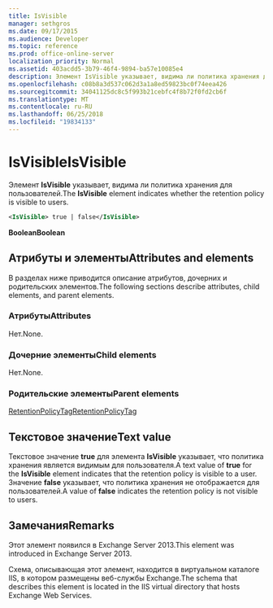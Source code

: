 ```yaml
---
title: IsVisible
manager: sethgros
ms.date: 09/17/2015
ms.audience: Developer
ms.topic: reference
ms.prod: office-online-server
localization_priority: Normal
ms.assetid: 403acdd5-3b79-46f4-9894-ba57e10085e4
description: Элемент IsVisible указывает, видима ли политика хранения для пользователей.
ms.openlocfilehash: c08b8a3d537c062d3a1a8ed59823bc0f74eea426
ms.sourcegitcommit: 34041125dc8c5f993b21cebfc4f8b72f0fd2cb6f
ms.translationtype: MT
ms.contentlocale: ru-RU
ms.lasthandoff: 06/25/2018
ms.locfileid: "19834133"
---
```

# <a name="isvisible"></a><span data-ttu-id="4b99a-103">IsVisible</span><span class="sxs-lookup"><span data-stu-id="4b99a-103">IsVisible</span></span>

<span data-ttu-id="4b99a-104">Элемент **IsVisible** указывает, видима ли политика хранения для пользователей.</span><span class="sxs-lookup"><span data-stu-id="4b99a-104">The **IsVisible** element indicates whether the retention policy is visible to users.</span></span> 
  
```XML
<IsVisible> true | false</IsVisible>
```

 <span data-ttu-id="4b99a-105">**Boolean**</span><span class="sxs-lookup"><span data-stu-id="4b99a-105">**Boolean**</span></span>
## <a name="attributes-and-elements"></a><span data-ttu-id="4b99a-106">Атрибуты и элементы</span><span class="sxs-lookup"><span data-stu-id="4b99a-106">Attributes and elements</span></span>

<span data-ttu-id="4b99a-107">В разделах ниже приводится описание атрибутов, дочерних и родительских элементов.</span><span class="sxs-lookup"><span data-stu-id="4b99a-107">The following sections describe attributes, child elements, and parent elements.</span></span>
  
### <a name="attributes"></a><span data-ttu-id="4b99a-108">Атрибуты</span><span class="sxs-lookup"><span data-stu-id="4b99a-108">Attributes</span></span>

<span data-ttu-id="4b99a-109">Нет.</span><span class="sxs-lookup"><span data-stu-id="4b99a-109">None.</span></span>
  
### <a name="child-elements"></a><span data-ttu-id="4b99a-110">Дочерние элементы</span><span class="sxs-lookup"><span data-stu-id="4b99a-110">Child elements</span></span>

<span data-ttu-id="4b99a-111">Нет.</span><span class="sxs-lookup"><span data-stu-id="4b99a-111">None.</span></span>
  
### <a name="parent-elements"></a><span data-ttu-id="4b99a-112">Родительские элементы</span><span class="sxs-lookup"><span data-stu-id="4b99a-112">Parent elements</span></span>

[<span data-ttu-id="4b99a-113">RetentionPolicyTag</span><span class="sxs-lookup"><span data-stu-id="4b99a-113">RetentionPolicyTag</span></span>](retentionpolicytag.md)
  
## <a name="text-value"></a><span data-ttu-id="4b99a-114">Текстовое значение</span><span class="sxs-lookup"><span data-stu-id="4b99a-114">Text value</span></span>

<span data-ttu-id="4b99a-115">Текстовое значение **true** для элемента **IsVisible** указывает, что политика хранения является видимым для пользователя.</span><span class="sxs-lookup"><span data-stu-id="4b99a-115">A text value of **true** for the **IsVisible** element indicates that the retention policy is visible to a user.</span></span> <span data-ttu-id="4b99a-116">Значение **false** указывает, что политика хранения не отображается для пользователей.</span><span class="sxs-lookup"><span data-stu-id="4b99a-116">A value of **false** indicates the retention policy is not visible to users.</span></span> 
  
## <a name="remarks"></a><span data-ttu-id="4b99a-117">Замечания</span><span class="sxs-lookup"><span data-stu-id="4b99a-117">Remarks</span></span>

<span data-ttu-id="4b99a-118">Этот элемент появился в Exchange Server 2013.</span><span class="sxs-lookup"><span data-stu-id="4b99a-118">This element was introduced in Exchange Server 2013.</span></span>
  
<span data-ttu-id="4b99a-119">Схема, описывающая этот элемент, находится в виртуальном каталоге IIS, в котором размещены веб-службы Exchange.</span><span class="sxs-lookup"><span data-stu-id="4b99a-119">The schema that describes this element is located in the IIS virtual directory that hosts Exchange Web Services.</span></span>
  

